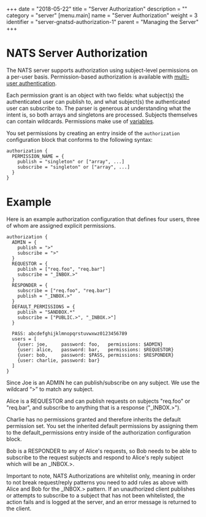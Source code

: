 +++
date = "2018-05-22"
title = "Server Authorization"
description = ""
category = "server"
[menu.main]
  name = "Server Authorization"
  weight = 3
  identifier = "server-gnatsd-authorization-1"
  parent = "Managing the Server"
+++

# NATS Server Authorization

The NATS server supports authorization using subject-level permissions on a per-user basis. Permission-based authorization is available with [multi-user authentication](/documentation/server/gnatsd-authentication/).

Each permission grant is an object with two fields: what subject(s) the authenticated user can publish to, and what subject(s) the authenticated user can subscribe to. The parser is generous at understanding what the intent is, so both arrays and singletons are processed. Subjects themselves can contain wildcards. Permissions make use of [variables](/documentation/server/gnatsd-config/#variables).

You set permissions by creating an entry inside of the `authorization` configuration block that conforms to the following syntax:

```
authorization {
  PERMISSION_NAME = {
    publish = "singleton" or ["array", ...]
    subscribe = "singleton" or ["array", ...]
  }
}
```

# Example

Here is an example authorization configuration that defines four users, three of whom are assigned explicit permissions.

```
authorization {
  ADMIN = {
    publish = ">"
    subscribe = ">"
  }
  REQUESTOR = {
    publish = ["req.foo", "req.bar"]
    subscribe = "_INBOX.>"
  }
  RESPONDER = {
    subscribe = ["req.foo", "req.bar"]
    publish = "_INBOX.>"
  }
  DEFAULT_PERMISSIONS = {
    publish = "SANDBOX.*"
    subscribe = ["PUBLIC.>", "_INBOX.>"]
  }

  PASS: abcdefghijklmnopqrstuvwxwz0123456789
  users = [
    {user: joe,     password: foo,   permissions: $ADMIN}
    {user: alice,   password: bar,   permissions: $REQUESTOR}
    {user: bob,     password: $PASS, permissions: $RESPONDER}
    {user: charlie, password: bar}
  ]
}
```

Since Joe is an ADMIN he can publish/subscribe on any subject. We use the wildcard “>” to match any subject.

Alice is a REQUESTOR and can publish requests on subjects "req.foo" or "req.bar", and subscribe to anything that is a response ("_INBOX.>").

Charlie has no permissions granted and therefore inherits the default permission set. You set the inherited default permissions by assigning them to the default_permissions entry inside of the authorization configuration block.

Bob is a RESPONDER to any of Alice's requests, so Bob needs to be able to subscribe to the request subjects and respond to Alice's reply subject which will be an _INBOX.>.

Important to note, NATS Authorizations are whitelist only, meaning in order to not break request/reply patterns you need to add rules as above with Alice and Bob for the _INBOX.> pattern. If an unauthorized client publishes or attempts to subscribe to a subject that has not been whitelisted, the action fails and is logged at the server, and an error message is returned to the client.
